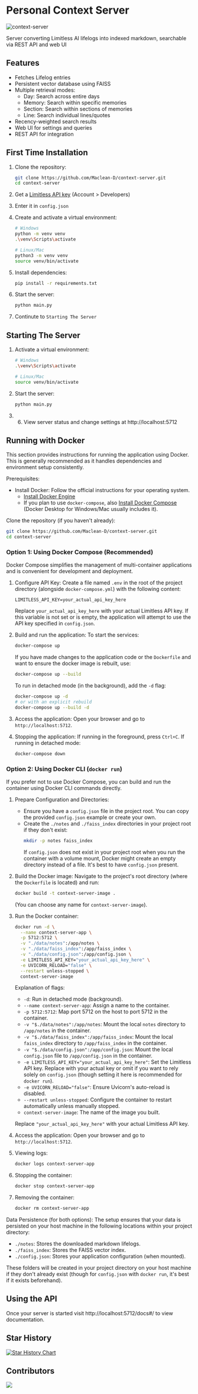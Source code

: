 # Personal Context Server

![context-server](https://github.com/Maclean-D/context-server/raw/main/context-server.png)

Server converting Limitless AI lifelogs into indexed markdown, searchable via REST API and web UI

## Features

- Fetches Lifelog entries
- Persistent vector database using FAISS
- Multiple retrieval modes:
  - Day: Search across entire days
  - Memory: Search within specific memories
  - Section: Search within sections of memories
  - Line: Search individual lines/quotes
- Recency-weighted search results
- Web UI for settings and queries
- REST API for integration

## First Time Installation

1. Clone the repository:
   ```bash
   git clone https://github.com/Maclean-D/context-server.git
   cd context-server
   ```

2. Get a [Limitless API key](https://app.limitless.ai) (Account > Developers)

3. Enter it in `config.json`

3. Create and activate a virtual environment:
   ```bash
   # Windows
   python -m venv venv
   .\venv\Scripts\activate

   # Linux/Mac
   python3 -m venv venv
   source venv/bin/activate
   ```

4. Install dependencies:
   ```bash
   pip install -r requirements.txt
   ```

5. Start the server:
   ```bash
   python main.py
   ```

6. Continute to `Starting The Server`

## Starting The Server

1. Activate a virtual environment:
   ```bash
   # Windows
   .\venv\Scripts\activate

   # Linux/Mac
   source venv/bin/activate
   ```

2. Start the server:
   ```bash
   python main.py
   ```

3. 6. View server status and change settings at http://localhost:5712

## Running with Docker

This section provides instructions for running the application using Docker. This is generally recommended as it handles dependencies and environment setup consistently.

Prerequisites:
*   Install Docker: Follow the official instructions for your operating system.
    *   [Install Docker Engine](https://docs.docker.com/engine/install/)
    *   If you plan to use `docker-compose`, also [Install Docker Compose](https://docs.docker.com/compose/install/) (Docker Desktop for Windows/Mac usually includes it).

Clone the repository (if you haven't already):
```bash
git clone https://github.com/Maclean-D/context-server.git
cd context-server
```

### Option 1: Using Docker Compose (Recommended)

Docker Compose simplifies the management of multi-container applications and is convenient for development and deployment.

1.  Configure API Key:
    Create a file named `.env` in the root of the project directory (alongside `docker-compose.yml`) with the following content:
    ```env
    LIMITLESS_API_KEY=your_actual_api_key_here
    ```
    Replace `your_actual_api_key_here` with your actual Limitless API key. If this variable is not set or is empty, the application will attempt to use the API key specified in `config.json`.

2.  Build and run the application:
    To start the services:
    ```bash
    docker-compose up
    ```
    If you have made changes to the application code or the `Dockerfile` and want to ensure the docker image is rebuilt, use:
    ```bash
    docker-compose up --build
    ```
    To run in detached mode (in the background), add the `-d` flag:
    ```bash
    docker-compose up -d 
    # or with an explicit rebuild
    docker-compose up --build -d
    ```

3.  Access the application:
    Open your browser and go to `http://localhost:5712`.

4.  Stopping the application:
    If running in the foreground, press `Ctrl+C`.
    If running in detached mode:
    ```bash
    docker-compose down
    ```

### Option 2: Using Docker CLI (`docker run`)

If you prefer not to use Docker Compose, you can build and run the container using Docker CLI commands directly.

1.  Prepare Configuration and Directories:
    *   Ensure you have a `config.json` file in the project root. You can copy the provided `config.json` example or create your own.
    *   Create the `./notes` and `./faiss_index` directories in your project root if they don't exist:
        ```bash
        mkdir -p notes faiss_index
        ```
        If `config.json` does not exist in your project root when you run the container with a volume mount, Docker might create an empty directory instead of a file. It's best to have `config.json` present.

2.  Build the Docker image:
    Navigate to the project's root directory (where the `Dockerfile` is located) and run:
    ```bash
    docker build -t context-server-image .
    ```
    (You can choose any name for `context-server-image`).

3.  Run the Docker container:
    ```bash
    docker run -d \
      --name context-server-app \
      -p 5712:5712 \
      -v "./data/notes":/app/notes \
      -v "./data/faiss_index":/app/faiss_index \
      -v "./data/config.json":/app/config.json \
      -e LIMITLESS_API_KEY="your_actual_api_key_here" \
      -e UVICORN_RELOAD="false" \
      --restart unless-stopped \
      context-server-image
    ```
    Explanation of flags:
    *   `-d`: Run in detached mode (background).
    *   `--name context-server-app`: Assign a name to the container.
    *   `-p 5712:5712`: Map port 5712 on the host to port 5712 in the container.
    *   `-v "$./data/notes":/app/notes`: Mount the local `notes` directory to `/app/notes` in the container.
    *   `-v "$./data/faiss_index":/app/faiss_index`: Mount the local `faiss_index` directory to `/app/faiss_index` in the container.
    *   `-v "$./data/config.json":/app/config.json`: Mount the local `config.json` file to `/app/config.json` in the container.
    *   `-e LIMITLESS_API_KEY="your_actual_api_key_here"`: Set the Limitless API key. Replace with your actual key or omit if you want to rely solely on `config.json` (though setting it here is recommended for `docker run`).
    *   `-e UVICORN_RELOAD="false"`: Ensure Uvicorn's auto-reload is disabled.
    *   `--restart unless-stopped`: Configure the container to restart automatically unless manually stopped.
    *   `context-server-image`: The name of the image you built.

    Replace `"your_actual_api_key_here"` with your actual Limitless API key.

4.  Access the application:
    Open your browser and go to `http://localhost:5712`.

5.  Viewing logs:
    ```bash
    docker logs context-server-app
    ```

6.  Stopping the container:
    ```bash
    docker stop context-server-app
    ```

7.  Removing the container:
    ```bash
    docker rm context-server-app
    ```

Data Persistence (for both options):
The setup ensures that your data is persisted on your host machine in the following locations within your project directory:
*   `./notes`: Stores the downloaded markdown lifelogs.
*   `./faiss_index`: Stores the FAISS vector index.
*   `./config.json`: Stores your application configuration (when mounted).

These folders will be created in your project directory on your host machine if they don't already exist (though for `config.json` with `docker run`, it's best if it exists beforehand).

## Using the API

Once your server is started visit http://localhost:5712/docs#/ to view documentation.

## Star History

[![Star History Chart](https://api.star-history.com/svg?repos=Maclean-D/context-server&type=Date)](https://star-history.com/#Maclean-D/context-server&Date)

## Contributors

<a href="https://github.com/Maclean-D/context-server/graphs/contributors">
  <img src="https://contrib.rocks/image?repo=Maclean-D/context-server" />
</a>
